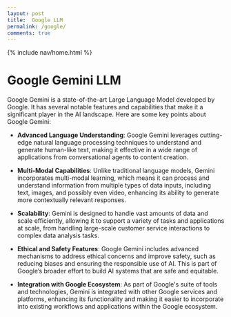 ```yaml
---
layout: post
title:  Google LLM
permalink: /google/
comments: true
---
```


{% include nav/home.html %}

# Google Gemini LLM

Google Gemini is a state-of-the-art Large Language Model developed by Google. It has several notable features and capabilities that make it a significant player in the AI landscape. Here are some key points about Google Gemini:

- **Advanced Language Understanding**: Google Gemini leverages cutting-edge natural language processing techniques to understand and generate human-like text, making it effective in a wide range of applications from conversational agents to content creation.

- **Multi-Modal Capabilities**: Unlike traditional language models, Gemini incorporates multi-modal learning, which means it can process and understand information from multiple types of data inputs, including text, images, and possibly even video, enhancing its ability to generate more contextually relevant responses.

- **Scalability**: Gemini is designed to handle vast amounts of data and scale efficiently, allowing it to support a variety of tasks and applications at scale, from handling large-scale customer service interactions to complex data analysis tasks.

- **Ethical and Safety Features**: Google Gemini includes advanced mechanisms to address ethical concerns and improve safety, such as reducing biases and ensuring the responsible use of AI. This is part of Google’s broader effort to build AI systems that are safe and equitable.

- **Integration with Google Ecosystem**: As part of Google's suite of tools and technologies, Gemini is integrated with other Google services and platforms, enhancing its functionality and making it easier to incorporate into existing workflows and applications within the Google ecosystem.


<!-- Use this script to add comments to your blog posts manually
<script src="https://utteranc.es/client.js"
        repo="nighthawkcoders/portfolio_2025"
        issue-term="title"
        label="blogpost-comment"
        theme="github-light"
        crossorigin="anonymous"
        async>
</script>
-->

